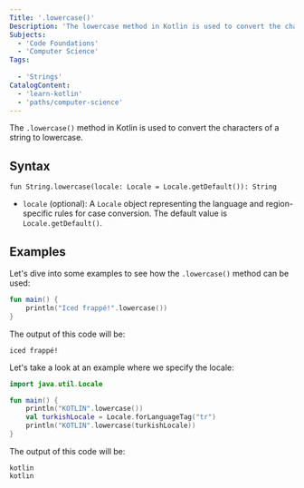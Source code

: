 ```yaml
---
Title: '.lowercase()'
Description: 'The lowercase method in Kotlin is used to convert the characters of a string to lowercase.'
Subjects:
  - 'Code Foundations'
  - 'Computer Science'
Tags:
 
  - 'Strings'
CatalogContent:
  - 'learn-kotlin'
  - 'paths/computer-science'
---
```


The `.lowercase()` method in Kotlin is used to convert the characters of a string to lowercase. 

## Syntax

```pseudo
fun String.lowercase(locale: Locale = Locale.getDefault()): String
```

- `locale` (optional): A `Locale` object representing the language and region-specific rules for case conversion. The default value is `Locale.getDefault()`.

## Examples

Let's dive into some examples to see how the `.lowercase()` method can be used:

```kotlin
fun main() {
    println("Iced frappé!".lowercase())
}
```

The output of this code will be:

```shell
iced frappé!
```

Let's take a look at an example where we specify the locale:

```kotlin
import java.util.Locale

fun main() {
    println("KOTLIN".lowercase()) 
    val turkishLocale = Locale.forLanguageTag("tr")
    println("KOTLIN".lowercase(turkishLocale)) 
}
```

The output of this code will be:

```shell
kotlin
kotlın
```